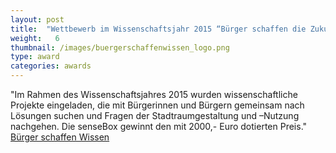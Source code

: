 ```yaml
---
layout: post
title:  "Wettbewerb im Wissenschaftsjahr 2015 “Bürger schaffen die Zukunftsstadt”"
weight:   6
thumbnail: /images/buergerschaffenwissen_logo.png
type: award
categories: awards
---
```

"Im Rahmen des Wissenschaftsjahres 2015 wurden wissenschaftliche Projekte eingeladen, die mit Bürgerinnen und Bürgern gemeinsam nach Lösungen suchen und Fragen der Stadtraumgestaltung und –Nutzung nachgehen. Die senseBox gewinnt den mit 2000,- Euro dotierten Preis."
<br><a href="http://www.buergerschaffenwissen.de/mitmachen/wj-wettbewerb">Bürger schaffen Wissen</a>

